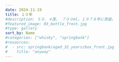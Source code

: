 ```yaml
---
date: 2024-11-19
title: １０年
#description: ５９．４度、 ７００ml。１９７８年に蒸留。
#featured_image: 03_bottle_front.jpg
#type: gallery
sort_by: Name
#categories: ["whisky", "springbank"]
#resources:
#  - src: springbank/aged_32_years/box_front.jpg
#    title: "anyway"
---
```

